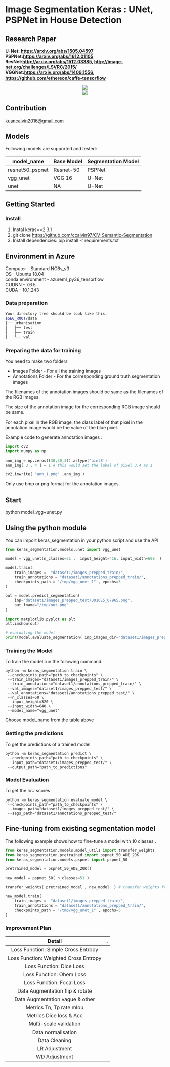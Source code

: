 # Image Segmentation Keras : UNet, PSPNet in House Detection   

## Research Paper  
**U-Net: https://arxiv.org/abs/1505.04597**  
**PSPNet:https://arxiv.org/abs/1612.01105**    
**ResNet:http://arxiv.org/abs/1512.03385, http://image-net.org/challenges/LSVRC/2015/**     
**VGGNet:https://arxiv.org/abs/1409.1556, https://github.com/ethereon/caffe-tensorflow**    

<div align="center">   
<img src="https://github.com/ccalvin97/CV-Semantic-Segmentation/blob/master/model_transfer_learning/graph/unet.png" />
</div>  
<div align="center">   
<img src="https://github.com/ccalvin97/CV-Semantic-Segmentation/blob/master/model_transfer_learning/graph/vggnet.png" />
</div>  

## Contribution   
kuancalvin2016@gmail.com

## Models

Following models are supported and tested:

| model_name       | Base Model        | Segmentation Model |
|------------------|-------------------|--------------------|
| resnet50_pspnet  | Resnet-50         | PSPNet             |
| vgg_unet         | VGG 16            | U-Net              |
| unet             | NA                | U-Net              |


## Getting Started

### Install
1. Instal keras==2.3.1
2. git clone https://github.com/ccalvin97/CV-Semantic-Segmentation 
3. Install dependencies: pip install -r requirements.txt  

## Environment in Azure   
Computer - Standard NC6s_v3   
OS - Ubuntu 18.04  
conda environment - azureml_py36_tensorflow  
CUDNN - 7.6.5  
CUDA - 10.1.243  


### Data preparation  
````bash  
Your directory tree should be look like this:  
$SEG_ROOT/data  
├── urbanisation  
│   ├── test  
│   ├── train  
│   └── val  
````  

### Preparing the data for training  

You need to make two folders

*  Images Folder - For all the training images
* Annotations Folder - For the corresponding ground truth segmentation images

The filenames of the annotation images should be same as the filenames of the RGB images.

The size of the annotation image for the corresponding RGB image should be same.

For each pixel in the RGB image, the class label of that pixel in the annotation image would be the value of the blue pixel.

Example code to generate annotation images :

```python
import cv2
import numpy as np

ann_img = np.zeros((30,30,3)).astype('uint8')
ann_img[ 3 , 4 ] = 1 # this would set the label of pixel 3,4 as 1

cv2.imwrite( "ann_1.png" ,ann_img )
```

Only use bmp or png format for the annotation images.


## Start  
python model_vgg+unet.py   


## Using the python module

You can import keras_segmentation in  your python script and use the API

```python
from keras_segmentation.models.unet import vgg_unet

model = vgg_unet(n_classes=51 ,  input_height=416, input_width=608  )

model.train(
    train_images =  "dataset1/images_prepped_train/",
    train_annotations = "dataset1/annotations_prepped_train/",
    checkpoints_path = "/tmp/vgg_unet_1" , epochs=5
)

out = model.predict_segmentation(
    inp="dataset1/images_prepped_test/0016E5_07965.png",
    out_fname="/tmp/out.png"
)

import matplotlib.pyplot as plt
plt.imshow(out)

# evaluating the model 
print(model.evaluate_segmentation( inp_images_dir="dataset1/images_prepped_test/"  , annotations_dir="dataset1/annotations_prepped_test/" ) )

```



### Training the Model

To train the model run the following command:

```shell
python -m keras_segmentation train \
 --checkpoints_path="path_to_checkpoints" \
 --train_images="dataset1/images_prepped_train/" \
 --train_annotations="dataset1/annotations_prepped_train/" \
 --val_images="dataset1/images_prepped_test/" \
 --val_annotations="dataset1/annotations_prepped_test/" \
 --n_classes=50 \
 --input_height=320 \
 --input_width=640 \
 --model_name="vgg_unet"
```

Choose model_name from the table above



### Getting the predictions

To get the predictions of a trained model

```shell
python -m keras_segmentation predict \
 --checkpoints_path="path_to_checkpoints" \
 --input_path="dataset1/images_prepped_test/" \
 --output_path="path_to_predictions"

```



### Model Evaluation 

To get the IoU scores 

```shell
python -m keras_segmentation evaluate_model \
 --checkpoints_path="path_to_checkpoints" \
 --images_path="dataset1/images_prepped_test/" \
 --segs_path="dataset1/annotations_prepped_test/"
```



## Fine-tuning from existing segmentation model

The following example shows how to fine-tune a model with 10 classes .

```python
from keras_segmentation.models.model_utils import transfer_weights
from keras_segmentation.pretrained import pspnet_50_ADE_20K
from keras_segmentation.models.pspnet import pspnet_50

pretrained_model = pspnet_50_ADE_20K()

new_model = pspnet_50( n_classes=51 )

transfer_weights( pretrained_model , new_model  ) # transfer weights from pre-trained model to your model

new_model.train(
    train_images =  "dataset1/images_prepped_train/",
    train_annotations = "dataset1/annotations_prepped_train/",
    checkpoints_path = "/tmp/vgg_unet_1" , epochs=5
)


```

### Improvement Plan  
| Detail  |. 
| :--: | :--: |  
| Loss Function: Simple Cross Entropy  | 
| Loss Function: Weighted Cross Entropy  |  
| Loss Function: Dice Loss   |  
| Loss Function: Ohem Loss  | 
| Loss Function: Focal Loss   | 
| Data Augmentation flip & rotate | 
| Data Augmentation vague & other | 
| Metrics Tn, Tp rate mIou        | 
| Metrics Dice loss & Acc         | 
| Multi-scale validation| 
| Data normalisation |  
| Data Cleaning   |    
| LR Adjustment  |    
| WD Adjustment |   
